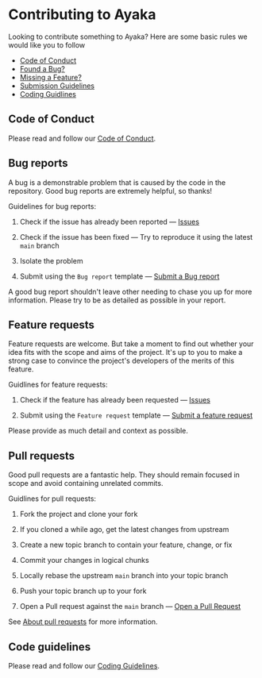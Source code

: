 # Contributing to Ayaka

Looking to contribute something to Ayaka? Here are some basic rules we would like you to follow

- [Code of Conduct](#code-of-conduct)
- [Found a Bug?](#bug-reports)
- [Missing a Feature?](#feature-requests)
- [Submission Guidelines](#pull-requests)
- [Coding Guidlines](#code-guidelines)

## Code of Conduct

Please read and follow our [Code of Conduct].

## Bug reports

A bug is a demonstrable problem that is caused by the code in the repository. Good bug reports are extremely helpful, so thanks!

Guidelines for bug reports:

1. Check if the issue has already been reported — [Issues]

2. Check if the issue has been fixed — Try to reproduce it using the latest `main` branch

3. Isolate the problem

4. Submit using the `Bug report` template — [Submit a Bug report]

A good bug report shouldn't leave other needing to chase you up for more information. Please try to be as detailed as possible in your report.

## Feature requests

Feature requests are welcome. But take a moment to find out whether your idea fits with the scope and aims of the project. It's up to you to make a strong case to convince the project's developers of the merits of this feature.

Guidlines for feature requests:

1. Check if the feature has already been requested — [Issues]

2. Submit using the `Feature request` template — [Submit a feature request]

Please provide as much detail and context as possible.

## Pull requests

Good pull requests are a fantastic help. They should remain focused in scope and avoid containing unrelated commits.

Guidlines for pull requests:

1. Fork the project and clone your fork

2. If you cloned a while ago, get the latest changes from upstream

3. Create a new topic branch to contain your feature, change, or fix

4. Commit your changes in logical chunks

5. Locally rebase the upstream `main` branch into your topic branch

6. Push your topic branch up to your fork

7. Open a Pull request against the `main` branch — [Open a Pull Request]

See [About pull requests] for more information.

## Code guidelines

Please read and follow our [Coding Guidelines].

[Code of Conduct]: https://github.com/Xzelsius/Ayaka/blob/main/.github/CODE_OF_CONDUCT.md
[Issues]: https://github.com/Xzelsius/Ayaka/issues
[Submit a bug report]: https://github.com/Xzelsius/Ayaka/issues/new?template=bug_report.yml
[Submit a feature request]: https://github.com/Xzelsius/Ayaka/issues/new?template=feature_request.yml
[Open a Pull Request]: https://help.github.com/articles/about-pull-requests/
[About pull requests]: https://docs.github.com/en/pull-requests/collaborating-with-pull-requests/proposing-changes-to-your-work-with-pull-requests/about-pull-requests
[Coding Guidelines]: https://github.com/Xzelsius/Ayaka/blob/main/.github/CODE_GUIDELINES.md
